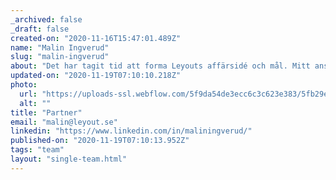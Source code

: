 ```yaml
---
_archived: false
_draft: false
created-on: "2020-11-16T15:47:01.489Z"
name: "Malin Ingverud"
slug: "malin-ingverud"
about: "Det har tagit tid att forma Leyouts affärsidé och mål. Mitt ansvar är att följa och administrera varje projekt vi tar oss an, från start till slut, och att spegla våra mål och ambitioner i varje steg."
updated-on: "2020-11-19T07:10:10.218Z"
photo:
  url: "https://uploads-ssl.webflow.com/5f9da54de3ecc6c3c623e383/5fb29ef52aa82e53975390be_5ec50e5e77dac3bb5b021fbb_Malin.jpeg"
  alt: ""
title: "Partner"
email: "malin@leyout.se"
linkedin: "https://www.linkedin.com/in/maliningverud/"
published-on: "2020-11-19T07:10:13.952Z"
tags: "team"
layout: "single-team.html"
---
```



